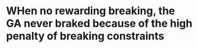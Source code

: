 # WHen no rewarding breaking, the GA never braked because of the high penalty of breaking constraints
